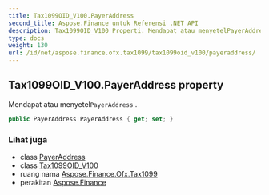 ```yaml
---
title: Tax1099OID_V100.PayerAddress
second_title: Aspose.Finance untuk Referensi .NET API
description: Tax1099OID_V100 Properti. Mendapat atau menyetelPayerAddress .
type: docs
weight: 130
url: /id/net/aspose.finance.ofx.tax1099/tax1099oid_v100/payeraddress/
---
```

## Tax1099OID_V100.PayerAddress property

Mendapat atau menyetel`PayerAddress` .

```csharp
public PayerAddress PayerAddress { get; set; }
```

### Lihat juga

* class [PayerAddress](../../payeraddress/)
* class [Tax1099OID_V100](../)
* ruang nama [Aspose.Finance.Ofx.Tax1099](../../tax1099oid_v100/)
* perakitan [Aspose.Finance](../../../)


